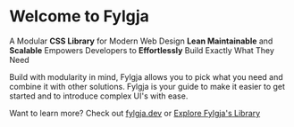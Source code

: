 # Welcome to Fylgja

A Modular **CSS Library** for Modern Web Design **Lean Maintainable** and **Scalable** Empowers Developers to **Effortlessly** Build Exactly What They Need

Build with modularity in mind, Fylgja allows you to pick what you need and combine it with other solutions.
Fylgja is your guide to make it easier to get started and to introduce complex UI's with ease.

Want to learn more? Check out [fylgja.dev](https://fylgja.dev/)
or [Explore Fylgja's Library](https://fylgja.dev/library/base)
